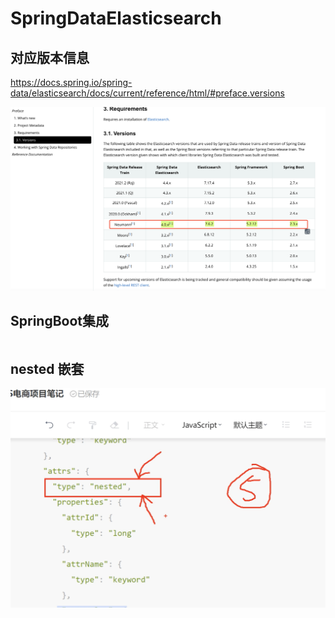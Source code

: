 

# SpringDataElasticsearch



## 对应版本信息

https://docs.spring.io/spring-data/elasticsearch/docs/current/reference/html/#preface.versions



![image-20220811190055442](images/image-20220811190055442.png)





## SpringBoot集成

```yaml
```

















## nested 嵌套

![image-20220811192629820](images/image-20220811192629820.png)